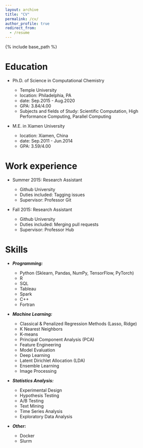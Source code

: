 ```yaml
---
layout: archive
title: "CV"
permalink: /cv/
author_profile: true
redirect_from:
  - /resume
---
```


{% include base_path %}

Education
======
* Ph.D. of Science in Computational Chemistry  
  * Temple University 
  * location: Philadelphia, PA                      
  * date: Sep.2015 - Aug.2020         
  * GPA: 3.84/4.00    
  * Subjects and fields of Study: Scientific Computation, High Performance Computing, Parallel Computing

* M.E. in Xiamen University        
  * location: Xiamen, China   
  * date: Sep.2011 - Jun.2014                              
  * GPA: 3.59/4.00  



Work experience
======
* Summer 2015: Research Assistant
  * Github University
  * Duties included: Tagging issues
  * Supervisor: Professor Git

* Fall 2015: Research Assistant
  * Github University
  * Duties included: Merging pull requests
  * Supervisor: Professor Hub


Skills
======

* ***Programming:***
  * Python (Sklearn, Pandas, NumPy, TensorFlow, PyTorch)
  * R
  * SQL
  * Tableau
  * Spark
  * C++
  * Fortran

* ***Machine Learning:***
  * Classical & Penalized Regression Methods (Lasso, Ridge)
  * K Nearest Neighbors
  * K-means
  * Principal Component Analysis (PCA)
  * Feature Engineering
  * Model Evaluation
  * Deep Learning
  * Latent Dirichlet Allocation (LDA)
  * Ensemble Learning
  * Image Processing

* ***Statistics Analysis:***
  * Experimental Design
  * Hypothesis Testing
  * A/B Testing
  * Text Mining
  * Time Series Analysis
  * Exploratory Data Analysis

* ***Other:***
  * Docker
  * Slurm
